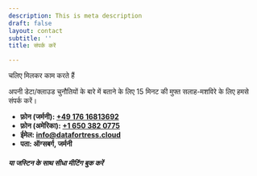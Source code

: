 ```yaml
---
description: This is meta description
draft: false
layout: contact
subtitle: ''
title: संपर्क करें

---
```

चलिए मिलकर काम करते हैं

अपनी डेटा/क्लाउड चुनौतियों के बारे में बताने के लिए 15 मिनट की मुफ्त सलाह-मशविरे के लिए हमसे संपर्क करें।

* **फ़ोन (जर्मनी): <a href="tel:+4917616813692">+49 176 16813692</a>**
* **फ़ोन (अमेरिका): <a href="tel:+16503820775">+1 650 382 0775</a>**
* **ईमेल: info@datafortress.cloud**
* **पता: ऑग्सबर्ग, जर्मनी**

##### या जस्टिन के साथ सीधा मीटिंग बुक करें

